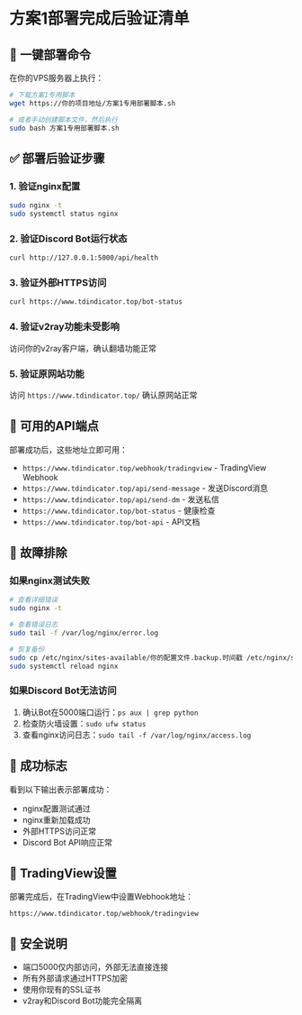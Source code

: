# 方案1部署完成后验证清单

## 🚀 一键部署命令

在你的VPS服务器上执行：
```bash
# 下载方案1专用脚本
wget https://你的项目地址/方案1专用部署脚本.sh

# 或者手动创建脚本文件，然后执行
sudo bash 方案1专用部署脚本.sh
```

## ✅ 部署后验证步骤

### 1. 验证nginx配置
```bash
sudo nginx -t
sudo systemctl status nginx
```

### 2. 验证Discord Bot运行状态
```bash
curl http://127.0.0.1:5000/api/health
```

### 3. 验证外部HTTPS访问
```bash
curl https://www.tdindicator.top/bot-status
```

### 4. 验证v2ray功能未受影响
访问你的v2ray客户端，确认翻墙功能正常

### 5. 验证原网站功能
访问 `https://www.tdindicator.top/` 确认原网站正常

## 🎯 可用的API端点

部署成功后，这些地址立即可用：
- `https://www.tdindicator.top/webhook/tradingview` - TradingView Webhook
- `https://www.tdindicator.top/api/send-message` - 发送Discord消息
- `https://www.tdindicator.top/api/send-dm` - 发送私信
- `https://www.tdindicator.top/bot-status` - 健康检查
- `https://www.tdindicator.top/bot-api` - API文档

## 🔧 故障排除

### 如果nginx测试失败
```bash
# 查看详细错误
sudo nginx -t

# 查看错误日志
sudo tail -f /var/log/nginx/error.log

# 恢复备份
sudo cp /etc/nginx/sites-available/你的配置文件.backup.时间戳 /etc/nginx/sites-available/你的配置文件
sudo systemctl reload nginx
```

### 如果Discord Bot无法访问
1. 确认Bot在5000端口运行：`ps aux | grep python`
2. 检查防火墙设置：`sudo ufw status`
3. 查看nginx访问日志：`sudo tail -f /var/log/nginx/access.log`

## 🎉 成功标志

看到以下输出表示部署成功：
- nginx配置测试通过
- nginx重新加载成功
- 外部HTTPS访问正常
- Discord Bot API响应正常

## 📱 TradingView设置

部署完成后，在TradingView中设置Webhook地址：
```
https://www.tdindicator.top/webhook/tradingview
```

## 🔐 安全说明

- 端口5000仅内部访问，外部无法直接连接
- 所有外部请求通过HTTPS加密
- 使用你现有的SSL证书
- v2ray和Discord Bot功能完全隔离